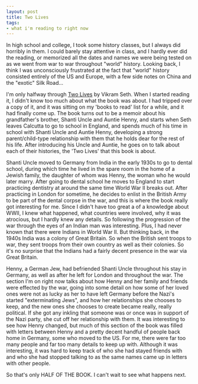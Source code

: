 ```yaml
---
layout: post
title: Two Lives
tags:
- what i'm reading to right now
---
```

In high school and college, I took some history classes, but I always did horribly in them. I could barely stay attentive in class, and I hardly ever did the reading, or memorized all the dates and names we were being tested on as we went from war to war throughout "world" history. Looking back, I think I was unconsciously frustrated at the fact that "world" history consisted entirely of the US and Europe, with a few side notes on China and the "exotic" Silk Road...

I'm only halfway through [Two Lives](http://www.amazon.com/exec/obidos/redirect?link_code=as2&#38;path=ASIN/0060599669&#38;tag=nikhiltrivedi-20&#38;camp=1789&#38;creative=9325) by Vikram Seth. When I started reading it, I didn't know too much about what the book was about. I had tripped over a copy of it, and it was sitting on my 'books to read' list for a while, and it had finally come up. The book turns out to be a memoir about his grandfather's brother, Shanti Uncle and Auntie Henny, and starts when Seth leaves Calcutta to go to school in England, and spends much of his time in school with Shanti Uncle and Auntie Henny, developing a strong parent/child-type relationship with them that he holds dear for the rest of his life. After introducing his Uncle and Auntie, he goes on to talk about each of their histories, the 'Two Lives' that this book is about.

Shanti Uncle moved to Germany from India in the early 1930s to go to dental school, during which time he lived in the spare room in the home of a Jewish family, the daughter of whom was Henny, the woman who he would later marry. After going to dental school he moves to England to start practicing dentistry at around the same time World War II breaks out. After practicing in London for sometime, he decides to enlist in the British Army to be part of the dental corpse in the war, and this is where the book really got interesting for me. Since I didn't have too great a of a knowledge about WWII, I knew what happened, what countries were involved, why it was atrocious, but I hardly knew any details. So following the progression of the war through the eyes of an Indian man was interesting. Plus, I had never known that there were Indians in World War II. But thinking back, in the 1940s India was a colony of Great Britain. So when the British sent troops to war, they sent troops from their own country as well as their colonies. So it's no surprise that the Indians had a fairly decent presence in the war via Great Britain. 

Henny, a German Jew, had befriended Shanti Uncle throughout his stay in Germany, as well as after he left for London and throughout the war. The section I'm on right now talks about how Henny and her family and friends were effected by the war, going into some detail on how some of her loved ones were not as lucky as her to have left Germany before the Nazi's started "exterminating Jews", and how her relationships she chooses to keep, and the new ones she chooses to create became really, really political. If she got any inkling that someone was or once was in support of the Nazi party, she cut off her relationship with them. It was interesting to see how Henny changed, but much of this section of the book was filled with letters between Henny and a pretty decent handful of people back home in Germany, some who moved to the US. For me, there were far too many people and far too many details to keep up with. Although it was interesting, it was hard to keep track of who she had stayed friends with and who she had stopped talking to as the same names came up in letters with other people. 

So that's only HALF OF THE BOOK. I can't wait to see what happens next.


